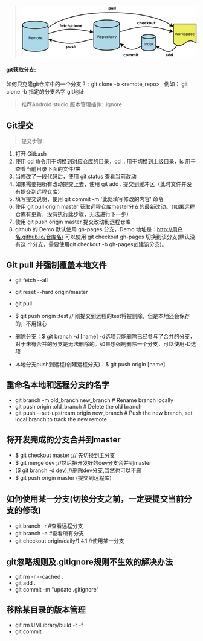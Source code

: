 > ![git流程图](https://github.com/twangithub/TwanLib/blob/master/assets/git%E6%B5%81%E7%A8%8B.webp)

#### git获取分支:
如何只克隆git仓库中的一个分支？ : git clone -b <branch> <remote_repo>   例如： git clone -b 指定的分支名字 git地址

> 推荐Android studio 版本管理插件:  .ignore
 

## Git提交 
 > 提交步骤:
 1. 打开 Gitbash
 2. 使用 cd 命令用于切换到对应仓库的目录，cd .. 用于切换到上级目录，ls 用于查看当前目录下面的文件/夹
 3. 当修改了一段代码后，使用 git status 查看当前改动
 4. 如果需要把所有改动提交上去，使用 git add . 提交到缓冲区（此时文件并没有提交到远程仓库）
 5. 填写提交说明，使用 git commit -m '此处填写修改的内容' 命令
 6. 使用 git pull origin master 获取远程仓库master分支的最新改动。（如果远程仓库有更新，没有执行此步骤，无法进行下一步）
 7. 使用 git push origin master 提交改动到远程仓库
 8. github 的 Demo 默认使用 gh-pages 分支，Demo 地址是：http://用户名.github.io/仓库名/ 可以使用 git checkout gh-pages 切换到该分支(默认没有这     个分支，需要使用git checkout -b gh-pages创建该分支)。

## Git pull 并强制覆盖本地文件
- git fetch --all
- git reset --hard origin/master
- git pull

- $ git push origin :test              // 刚提交到远程的test将被删除，但是本地还会保存的，不用担心
- 删除分支：$ git branch -d [name]  -d选项只能删除已经参与了合并的分支，对于未有合并的分支是无法删除的。如果想强制删除一个分支，可以使用-D选项
- 本地分支push到远程(创建远程分支)：$ git push origin [name]

## 重命名本地和远程分支的名字
- git branch -m old_branch new_branch         # Rename branch locally    
- git push origin :old_branch                 # Delete the old branch    
- git push --set-upstream origin new_branch   # Push the new branch, set local branch to track the new remote

## 将开发完成的分支合并到master
- $ git checkout master ;// 先切换到主分支
- $ git merge dev ;//然后把开发好的dev分支合并到master
- ($ git branch -d dev);//删除dev分支,当然也可以不删
- $ git push origin master (提交到远程库)

## 如何使用某一分支(切换分支之前，一定要提交当前分支的修改)
- git branch -r #查看远程分支
- git branch -a #查看所有分支
- git checkout origin/daily/1.4.1  //使用某一分支

## git忽略规则及.gitignore规则不生效的解决办法
- git rm -r --cached .
- git add .
- git commit -m "update .gitignore"

## 移除某目录的版本管理
- git rm  UMLibrary/build -r -f  
- git commit 
